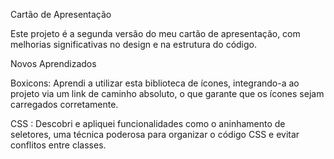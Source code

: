 
Cartão de Apresentação

Este projeto é a segunda versão do meu cartão de apresentação, com melhorias significativas no design e na estrutura do código.

Novos Aprendizados

Boxicons: Aprendi a utilizar esta biblioteca de ícones, integrando-a ao projeto via um link de caminho absoluto, o que garante que os ícones sejam carregados corretamente.

CSS : Descobri e apliquei funcionalidades como o aninhamento de seletores, uma técnica poderosa para organizar o código CSS e evitar conflitos entre classes.


